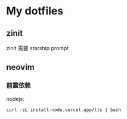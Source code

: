 # My dotfiles

## zinit
zinit 需要 starship prompt

## neovim
### 前置依赖
nodejs:
```shell
curl -sL install-node.vercel.app/lts | bash
```
